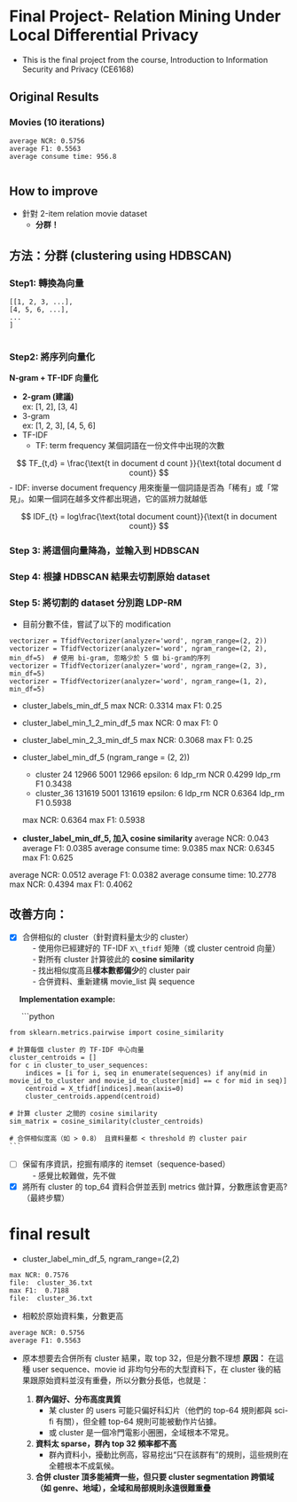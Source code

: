 # Final Project- Relation Mining Under Local Differential Privacy   
- This is the final project from the course, Introduction to Information Security and Privacy (CE6168)

## Original Results   
### Movies (10 iterations)   
```
average NCR: 0.5756
average F1: 0.5563
average consume time: 956.8


```
## How to improve   
- 針對 2-item relation movie dataset   
    - **分群！**   
   
## 方法：分群 (clustering using HDBSCAN)   
### Step1: 轉換為向量   
```
[[1, 2, 3, ...],
[4, 5, 6, ...],
...
]


```
### Step2: 將序列向量化   
**N-gram + TF-IDF 向量化**   
- **2-gram (建議)**   
    ex: [1, 2], [3, 4]   
- 3-gram   
    ex: [1, 2, 3], [4, 5, 6]   
- TF-IDF   
    - TF: term frequency
某個詞語在一份文件中出現的次數
   
    
$$
TF_{t,d} = \frac{\text{t in document d count }}{\text{total document d count}}
$$
    - IDF: inverse document frequency
用來衡量一個詞語是否為「稀有」或「常見」。如果一個詞在越多文件都出現過，它的區辨力就越低
   
    
$$
IDF_{t} = log\frac{\text{total document count}}{\text{t in document count}}
$$
   
### Step 3: 將這個向量降為，並輸入到 HDBSCAN   
### Step 4: 根據 HDBSCAN 結果去切割原始 dataset   
### Step 5: 將切割的 dataset 分別跑 LDP-RM   
- 目前分數不佳，嘗試了以下的 modification   
   
```
vectorizer = TfidfVectorizer(analyzer='word', ngram_range=(2, 2))
vectorizer = TfidfVectorizer(analyzer='word', ngram_range=(2, 2), min_df=5)  # 使用 bi-gram, 忽略少於 5 個 bi-gram的序列
vectorizer = TfidfVectorizer(analyzer='word', ngram_range=(2, 3), min_df=5)
vectorizer = TfidfVectorizer(analyzer='word', ngram_range=(1, 2), min_df=5)
```
- cluster\_labels\_min\_df\_5
max NCR: 0.3314
max F1:  0.25   
- cluster\_label\_min\_1\_2\_min\_df\_5
max NCR: 0
max F1:  0   
- cluster\_label\_min\_2\_3\_min\_df\_5
max NCR: 0.3068
max F1:  0.25   
- cluster\_label\_min\_df\_5 (ngram\_range = (2, 2))   
    - cluster 24
12966 5001 12966
epsilon: 6
ldp\_rm NCR 0.4299
ldp\_rm F1 0.3438   
    - cluster\_36
131619 5001 131619
epsilon: 6
ldp\_rm NCR 0.6364
ldp\_rm F1 0.5938   
   
    max NCR: 0.6364
max F1:  0.5938   
       
- **cluster\_label\_min\_df\_5, 加入 cosine similarity**
average NCR: 0.043
average F1: 0.0385
average consume time: 9.0385
max NCR: 0.6345
max F1:  0.625

average NCR: 0.0512
average F1: 0.0382
average consume time: 10.2778
max NCR: 0.4394
max F1:  0.4062
   
   
## 改善方向：   
- [x] 合併相似的 cluster（針對資料量太少的 cluster）   
  - 使用你已經建好的 TF-IDF `X\_tfidf` 矩陣（或 cluster centroid 向量）   
  - 對所有 cluster 計算彼此的 **cosine similarity**   
  - 找出相似度高且**樣本數都偏少**的 cluster pair   
  - 合併資料、重新建構 movie\_list 與 sequence   
   
  **Implementation example:**

    ```python

    from sklearn.metrics.pairwise import cosine_similarity

    # 計算每個 cluster 的 TF-IDF 中心向量
    cluster_centroids = []
    for c in cluster_to_user_sequences:
        indices = [i for i, seq in enumerate(sequences) if any(mid in movie_id_to_cluster and movie_id_to_cluster[mid] == c for mid in seq)]
        centroid = X_tfidf[indices].mean(axis=0)
        cluster_centroids.append(centroid)

    # 計算 cluster 之間的 cosine similarity
    sim_matrix = cosine_similarity(cluster_centroids)

    # 合併相似度高（如 > 0.8） 且資料量都 < threshold 的 cluster pair
    ```
- [ ] 保留有序資訊，挖掘有順序的 itemset（sequence-based）   
  - 感覺比較難做，先不做   
- [x] 將所有 cluster 的 top\_64 資料合併並丟到 metrics 做計算，分數應該會更高? （最終步驟）   
# final result   
- cluster\_label\_min\_df\_5,  ngram\_range=(2,2)
   
   
```
max NCR: 0.7576
file:  cluster_36.txt
max F1:  0.7188
file:  cluster_36.txt
```
- 相較於原始資料集，分數更高   
   
```
average NCR: 0.5756
average F1: 0.5563
```
- 原本想要去合併所有 cluster 結果，取 top 32，但是分數不理想
**原因：**
在這種 user sequence、movie id 非均勻分布的大型資料下，在 cluster 後的結果跟原始資料並沒有重疊，所以分數分長低，也就是：
   
    1. **群內偏好、分布高度異質**   
        - 某 cluster 的 users 可能只偏好科幻片（他們的 top-64 規則都與 sci-fi 有關），但全體 top-64 規則可能被動作片佔據。   
        - 或 cluster 是一個冷門電影小圈圈，全域根本不常見。   
    2. **資料太 sparse，群內 top 32 頻率都不高**   
        - 群內資料小，擾動比例高，容易挖出“只在該群有”的規則，這些規則在全體根本不成氣候。   
    3. **合併 cluster 頂多能補齊一些，但只要 cluster segmentation 跨領域（如 genre、地域），全域和局部規則永遠很難重疊**   